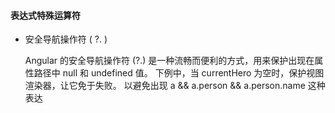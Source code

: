 #### 表达式特殊运算符
- 安全导航操作符 ( ?. ) 

    Angular 的安全导航操作符 (?.) 是一种流畅而便利的方式，用来保护出现在属性路径中 null 和 undefined 值。 下例中，当 currentHero 为空时，保护视图渲染器，让它免于失败。
    以避免出现 a && a.person && a.person.name 这种表达
